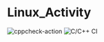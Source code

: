 # Linux_Activity
![cppcheck-action](https://github.com/PS-99002475/Linux_Activity/workflows/cppcheck-action/badge.svg)
![C/C++ CI](https://github.com/PS-99002475/Linux_Activity/workflows/C/C++%20CI/badge.svg)
